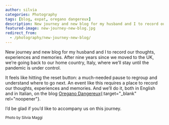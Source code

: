 ```yaml
---
author: silvia
categories: Photography
tags: [blog, expat, oregano dangereux]
description: New journey and new blog for my husband and I to record our thoughts, experiences and memories on Oregano Dangereux. Follow it as we move back to Italy from the UK.
featured-image: new-journey-new-blog.jpg
redirect_from:
  - /photography/new-journey-new-blog/
---
```

New journey and new blog for my husband and I to record our thoughts, experiences and memories. After nine years since we moved to the UK, we’re going back to our home country, Italy, where we’ll stay until the pandemic is under control.

<!--more-->

It feels like hitting the reset button: a much-needed pause to regroup and understand where to go next. An event like this requires a place to record our thoughts, experiences and memories. And we’ll do it, both in English and in Italian, on the blog [Oregano Dangereux](https://oreganodangereux.wordpress.com/){:target="_blank" rel="noopener"}.

I’d be glad if you’d like to accompany us on this journey.

<small>Photo by Silvia Maggi</small>